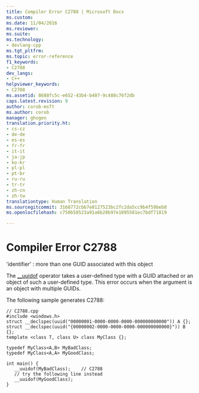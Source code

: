 ```yaml
---
title: Compiler Error C2788 | Microsoft Docs
ms.custom: 
ms.date: 11/04/2016
ms.reviewer: 
ms.suite: 
ms.technology:
- devlang-cpp
ms.tgt_pltfrm: 
ms.topic: error-reference
f1_keywords:
- C2788
dev_langs:
- C++
helpviewer_keywords:
- C2788
ms.assetid: 8688fc5c-e652-43b4-b407-9c488c76f2db
caps.latest.revision: 9
author: corob-msft
ms.author: corob
manager: ghogen
translation.priority.ht:
- cs-cz
- de-de
- es-es
- fr-fr
- it-it
- ja-jp
- ko-kr
- pl-pl
- pt-br
- ru-ru
- tr-tr
- zh-cn
- zh-tw
translationtype: Human Translation
ms.sourcegitcommit: 3168772cbb7e8127523bc2fc2da5cc9b4f59beb8
ms.openlocfilehash: c750b58523a91a6b28b97e1895581ec7bdf71819

---
```

# Compiler Error C2788
'identifier' : more than one GUID associated with this object  
  
 The [__uuidof](../../cpp/uuidof-operator.md) operator takes a user-defined type with a GUID attached or an object of such a user-defined type. This error occurs when the argument is an object with multiple GUIDs.  
  
 The following sample generates C2788:  
  
```  
// C2788.cpp  
#include <windows.h>  
struct __declspec(uuid("00000001-0000-0000-0000-000000000000")) A {};  
struct __declspec(uuid("{00000002-0000-0000-0000-000000000000}")) B {};  
template <class T, class U> class MyClass {};  
  
typedef MyClass<A,B> MyBadClass;  
typedef MyClass<A,A> MyGoodClass;  
  
int main() {  
   __uuidof(MyBadClass);    // C2788  
   // try the following line instead  
   __uuidof(MyGoodClass);  
}  
```


<!--HONumber=Jan17_HO2-->


